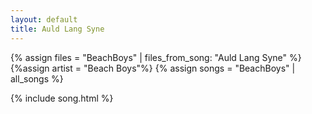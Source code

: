 ```yaml
---
layout: default
title: Auld Lang Syne
---
```


{% assign files = "BeachBoys" | files_from_song: "Auld Lang Syne" %}
{%assign artist = "Beach Boys"%}
{% assign songs = "BeachBoys" | all_songs %}

 
{% include song.html %}

